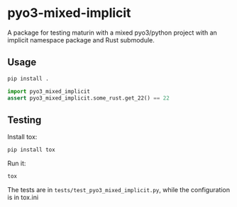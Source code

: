 # pyo3-mixed-implicit

A package for testing maturin with a mixed pyo3/python project with an implicit namespace package and Rust submodule.

## Usage

```bash
pip install .
```

```python
import pyo3_mixed_implicit
assert pyo3_mixed_implicit.some_rust.get_22() == 22
```

## Testing

Install tox:

```bash
pip install tox
```

Run it:

```bash
tox
```

The tests are in `tests/test_pyo3_mixed_implicit.py`, while the configuration is in tox.ini
